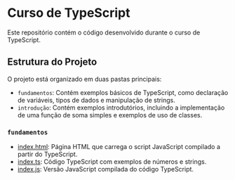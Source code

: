 # Curso de TypeScript

Este repositório contém o código desenvolvido durante o curso de TypeScript.

## Estrutura do Projeto

O projeto está organizado em duas pastas principais:

-   `fundamentos`: Contém exemplos básicos de TypeScript, como declaração de variáveis, tipos de dados e manipulação de strings.
-   `introdução`: Contém exemplos introdutórios, incluindo a implementação de uma função de soma simples e exemplos de uso de classes.

### `fundamentos`

-   [index.html](fundamentos/index.html): Página HTML que carrega o script JavaScript compilado a partir do TypeScript.
-   [index.ts](fundamentos/index.ts): Código TypeScript com exemplos de números e strings.
-   [index.js](fundamentos/index.js): Versão JavaScript compilada do código TypeScript.

